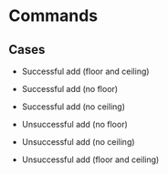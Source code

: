 # Commands

## Cases

* Successful add (floor and ceiling)

* Successful add (no floor)
* Successful add (no ceiling)

* Unsuccessful add (no floor)
* Unsuccessful add (no ceiling)

* Unsuccessful add (floor and ceiling)
